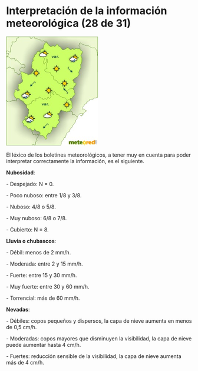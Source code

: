 # Interpretación de la información meteorológica (28 de 31)

![Mapa aragon](img/Europa_Espana_Aragon_1.map_1.jpg)

El léxico de los boletines meteorológicos, a tener muy en cuenta para poder interpretar correctamente la información, es el siguiente.

**Nubosidad**:

\- Despejado: N = 0.

\- Poco nuboso: entre 1/8 y 3/8.

\- Nuboso: 4/8 o 5/8.

\- Muy nuboso: 6/8 o 7/8.

\- Cubierto: N = 8.

**Lluvia o chubascos**:

\- Débil: menos de 2 mm/h.

\- Moderada: entre 2 y 15 mm/h.

\- Fuerte: entre 15 y 30 mm/h.

\- Muy fuerte: entre 30 y 60 mm/h.

\- Torrencial: más de 60 mm/h.  

**Nevadas**:

\- Débiles: copos pequeños y dispersos, la capa de nieve aumenta en menos de 0,5 cm/h.

\- Moderadas: copos mayores que disminuyen la visibilidad, la capa de nieve puede aumentar hasta 4 cm/h.

\- Fuertes: reducción sensible de la visibilidad, la capa de nieve aumenta más de 4 cm/h.  


